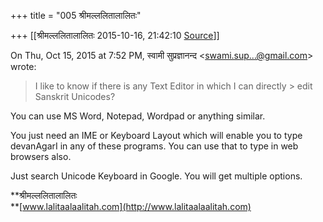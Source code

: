 +++
title = "005 श्रीमल्ललितालालितः"

+++
[[श्रीमल्ललितालालितः	2015-10-16, 21:42:10 [Source](https://groups.google.com/g/samskrita/c/uLmOpU-fV9Y)]]



On Thu, Oct 15, 2015 at 7:52 PM, स्वामी सुप्रज्ञानन्द \<[swami.sup...@gmail.com]()\> wrote:  

> I like to know if there is any Text Editor in which I can directly > edit Sanskrit Unicodes?

  

You can use MS Word, Notepad, Wordpad or anything similar.  

You just need an IME or Keyboard Layout which will enable you to type devanAgarI in any of these programs. You can use that to type in web browsers also.  

Just search Unicode Keyboard in Google. You will get multiple options.  


  
  

**श्रीमल्ललितालालितः  
**[www.lalitaalaalitah.com](http://www.lalitaalaalitah.com)

